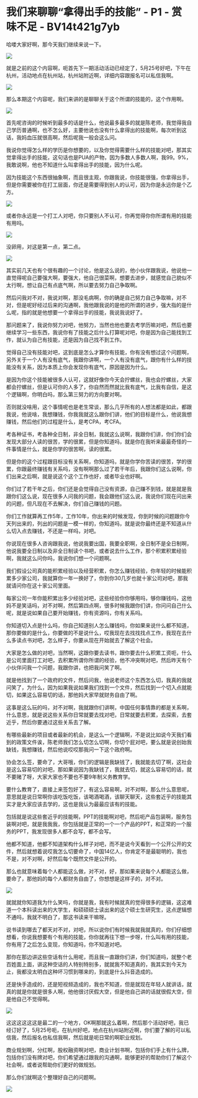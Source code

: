 # 我们来聊聊“拿得出手的技能” - P1 - 赏味不足 - BV14t421g7yb

哈喽大家好啊，那今天我们继续来说一下。

![](img/ef090038c89b221e8b389117cc03edf7_1.png)

就是之前的这个内容啊，呃首先下一期活动活动已经定了，5月25号好吧，下午在杭州，活动地点在杭州站，杭州站附近啊，详细内容跟报名可以私信我啊。



![](img/ef090038c89b221e8b389117cc03edf7_3.png)

那么本期这个内容呢，我们来讲的是聊聊关于这个所谓的技能的，这个作用啊。

![](img/ef090038c89b221e8b389117cc03edf7_5.png)

首先呢咨询的时候听到最多的话是什么，他说最多最多的就是陈老师，我觉得我自己学历普通啊，也不怎么好，主要他说也没有什么拿得出的技能啊，每次听到这话，我妈血压就很高啊，然后呢我一般会这么问。

我说你觉得怎么样的学历是你想要的，以及你觉得需要什么样的技能对吧，那其实觉拿得出手的技能，这句话也是PUA的产物，因为多数人多数人啊，我99。9%，我敢说啊，他也不知道什么叫拿得出手的技能，因为什么呢。

因为技能这个东西很抽象啊，而且很主观，你跟我说，你技能很强，你拿得出手，但是你需要被你在打工层面，你还是需要得到别人的认可，因为你是永远你是个乙方。



![](img/ef090038c89b221e8b389117cc03edf7_7.png)

或者你永远是一个打工人对吧，你只要别人不认可，你再觉得你你所谓有用的技能有用吗。

![](img/ef090038c89b221e8b389117cc03edf7_9.png)

没卵用，对这是第一点，第二点。

![](img/ef090038c89b221e8b389117cc03edf7_11.png)

其实前几天也有个很有趣的一个讨论，他是这么说的，他小伙伴跟我说，他说他一直觉得呢自己要强大啊，要强大，他自己很菜啊，想要去进步，就感觉自己貌似不太行啊，想让自己有点底气啊，所以要去努力自己争取啊。

然后问我对不对，我说对啊，那没毛病啊，你的确是自己努力自己争取嘛，对不对，但是呢好经过后来的沟通啊，我他跟我说的是他的所谓的进步，强大指的是什么呢，指的就是他想要一个拿得出手的技能，我说我说好了。

那问题来了，我说你努力对吧，他努力，当然也他也要去考学历嘛对吧，然后也要继续学习一些东西，我说你有了技能之后什么打算呢对吧，你是因为自己能找到工作，就认为自己有技能，还是因为自己找不到工作。

觉得自己没有技能对吧，这到底是怎么才算你有技能，你有没有想过这个问题啊，另外关于一个人有没有底气，我跟你讲啊，一个人有没有底气，跟你有什么样的技能没有关系，因为本质上你会发现你有底气，原因是因为什么。

是因为你这个技能被很多人认可，这就好像你今天会拧螺丝，我也会拧螺丝，大家都会拧螺丝，但是认可你的人多了，你自然而然就比我有底气，比我有自信，是这个逻辑啊，你明白吗，那么第三努力的方向要对啊。

否则就没啥用，这个事情呢也是老生常谈，那么几乎所有的人想法都是如此，都跟我说，他说啥，我想赚钱，你我我就这么跟你们讲，他们的目标是什么，他说我想赚钱，然后他们的过程是什么，是考CPA，考CFA。

考各种证书，考各种全日制，非全日制，我就这么说啊，我跟你们讲，你们你们会发现大部分人读的很苦，学的很累，但是你知道吗，就是你在我听来最最奇怪的一件事情是什么，就是你学的很苦啊，读的很累。

但是你的这个过程跟目标没有关系啊，你知道吗，就是你学你苦读的很苦，学的很累，你跟最终赚钱有关系吗，没有啊啊那么过了若干年后，我跟你们这么说啊，你们出来之后啊，就是说这个这个工作也好，或者毕业也好啊。

你们过了若干年之后，你们还是会觉得自己没有资源，自己赚不到钱，就是就是我跟你们这么说，现在很多人问我的问题，我会跟他们这么说，我说你们现在问出来的问题，但凡现在不去解决，你们自己赚钱的问题。

你们工作就算再工作5年，工作10年，你出来的时候发现，你到时候的问题跟你今天列出来的，列出的问题是一模一样的，你知道吗，就是说你最终还是不知道从什么切入点去赚钱，不还是一样吗，对吧。

你说现在很多人咨询跟我说，他说我要出国，我要全职啊，全日制不是全日制啊，他说我要全日制以及非全日制读个书吧，或者说去什么工作，那个积累积累经验啊，我就这么问你吗，我说你们想一个问题啊。

我们假设公司真的能积累经验以及经营积累，你怎么赚钱经验，你年轻的时候能积累多少家公司，我就算你一年一换好了，你到你30几岁也就十家公司对吧，那我就请问你在这十家公司里面。

每家公司一年你能积累出多少经验对吧，这些经验你你够用吗，够你赚钱吗，这他妈不是笑话吗，对不对啊，然后第四点啊，很多时候我跟你们讲，你问问自己什么呢，就是说如果自己要开始赚钱，你有资源吗，你有关系吗。

你知道切入点是什么吗，你自己知道别人怎么赚钱吗，你如果来说什么都不知道，那你要做的是什么，你要做的不是说什么，哎我现在去找找找点工作，我现在去什么多读点书对吧，怎么样子，你要从现在开始就去了解这个社会。

大家是怎么做的对吧，当然啊，这跟你要去读书，跟你要去什么积累工资呃，什么是公司里面打工对吧，去积累所谓你所谓的经验，他不冲突啊对吧，然后昨天有个小伙伴问我一个问题，我跟你讲，也把我问笑了啊。

就是他找到了一个政府的文件，然后问我，他说老师这个东西怎么切，我真的我就问笑了，为什么，因为如果我说如果我们找到一个文件，然后找到一个切入点就能切，如果这么容易切的话，那他妈大家早就财务自由了啊。

这事是这么玩的吗，对不对啊，我就跟你们讲啊，中国任何事情靠的都是关系啊，什么意思，就是说这些关系你日常就要去找对吧，日常就要去积累，去探索，去套近乎，然后你要通过这些关系去了解。

有哪些最新的项目或者最新的机会，是这么一个逻辑啊，不是说比如说今天我们看到的政策文件诶，陈老师我们怎么切怎么切啊，你切个屁对吧，要么就是说创始我缺钱，我想赚钱，然后他说哎哎那我问一下这个政府啊。

协会怎么签，要命了，大哥哦，你们的逻辑是我缺钱了，我就能去切了啊，这社会是这么容易切的对吧，那如果说因为我缺钱了，我就去切，就这么容易切的话，就不要赌了呀，大家大家也不要也不要9年制义务教育学。

要什么教育了，直接上来签包好了，有这么容易啊，对不对啊，那么什么意思呢，意思就是说日常啊你该吃饭吃饭，该喝酒喝酒，该聊天聊天，这些套近乎的技能其实才是大家应该去学的，这也是我认为最最应该有的技能。

包括就是说这些套近乎的技能啊，PPT的技能啊对吧，然后呃产品包装啊，服务包装啊对吧，就是我我我，你包括就是正常的一个一个产品的PPT，和正常的一个服务的PPT，我发现很多人都不会写，都不会写。

他都不知道，他都不知道架构什么样子对吧，而不是说今天看到一个公开公开的文件，然后就想着说哎我怎么切要命了，中国14亿人，你肯定不是最聪明的，我也不是，对不对啊，好然后每个既然文件是公开的。

那么也就意味着每个人都能这么做，对不对，好，那如果来说每个人都能这么做，要命了，那他妈的每个人都财务自由了，你想想是这样子的，对不对。



![](img/ef090038c89b221e8b389117cc03edf7_13.png)

就就就你知道我为什么笑吗，你就是我，我有时候就真的觉得很多的逻辑，这这难道一个本科读出来的大学生，和硕硕硕士读出来的这个硕士生研究生，这点逻辑想不通吗，我就不明白了，那这书读来干嘛呀。

说书读到哪去了都天对不对，对吧，所以说你们有时候我就我就真的，你们仔细想想看，你说我想要有个有用的技能，你你就再往下想一步呀，什么叫有用的技能，你有用了之后怎么变现，你知道吗，你不知道对吧。

那你在那边讲这些空话有什么用呢，而且我一直跟你们讲，你们知道吗，就整个老百姓面上面，讲这种空话的人特别特别多，就就我不知道真的，我其实到今天为止，我都没太明白这种坏习惯到哪来的，到底是什么抖音造成的。

还是快手造成的，还是短视频造成的，我也不知道，但是就现在年轻人就讲话，就真的就是你就是很多人啊，他他很讨厌假大空，但是他自己讲的话就很假大空，但是他自己不觉得啊。



![](img/ef090038c89b221e8b389117cc03edf7_15.png)

这这这这这这是最二的一个地方，OK啊那就这么着啊，然后那个活动好吧，我已经订好了，5月25号呃，在杭州好吧，地点在杭州站附近啊，你们要了解的可以私信我，然后报名也私信我啊，然后就是呃日常的啊职业规划。

商业规划啊，分红啊，股权融资啊对吧，商业计划书啊，包括你们手上有什么牌，包括你们没有牌对吧，你们希望通过跟我的沟通啊，能够更好的帮助你们了解这个社会啊，或者说帮助你们更好的做规划。

那么你们就啊这个整理好自己的问题啊。

![](img/ef090038c89b221e8b389117cc03edf7_17.png)